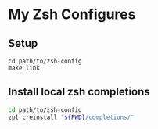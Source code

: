 # My Zsh Configures
## Setup
```
cd path/to/zsh-config
make link
```

## Install local zsh completions
```sh
cd path/to/zsh-config
zpl creinstall "${PWD}/completions/"
```
